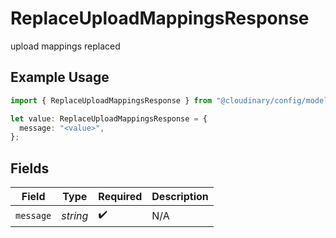 # ReplaceUploadMappingsResponse

upload mappings replaced

## Example Usage

```typescript
import { ReplaceUploadMappingsResponse } from "@cloudinary/config/models/operations";

let value: ReplaceUploadMappingsResponse = {
  message: "<value>",
};
```

## Fields

| Field              | Type               | Required           | Description        |
| ------------------ | ------------------ | ------------------ | ------------------ |
| `message`          | *string*           | :heavy_check_mark: | N/A                |